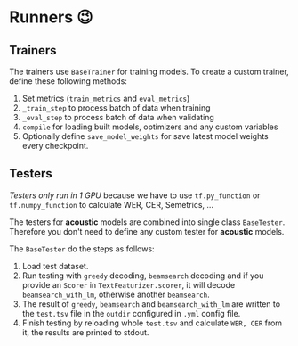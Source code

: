 # Runners :wink:

## Trainers

The trainers use `BaseTrainer` for training models. To create a custom trainer, define these following methods:

1. Set metrics (`train_metrics` and `eval_metrics`)
2. `_train_step` to process batch of data when training
3. `_eval_step` to process batch of data when validating
4. `compile` for loading built models, optimizers and any custom variables
5. Optionally define `save_model_weights` for save latest model weights every checkpoint. 

## Testers

_Testers only run in 1 GPU_ because we have to use `tf.py_function` or `tf.numpy_function` to calculate WER, CER, Semetrics, ...

The testers for **acoustic** models are combined into single class `BaseTester`. Therefore you don't need to define any custom tester for **acoustic** models.

The `BaseTester` do the steps as follows:

1. Load test dataset.
2. Run testing with `greedy` decoding, `beamsearch` decoding and if you provide an `Scorer` in `TextFeaturizer.scorer`, it will decode `beamsearch_with_lm`, otherwise another `beamsearch`.
3. The result of `greedy`, `beamsearch` and `beamsearch_with_lm` are written to the `test.tsv` file in the `outdir` configured in `.yml` config file.
4. Finish testing by reloading whole `test.tsv` and calculate `WER, CER` from it, the results are printed to stdout.
